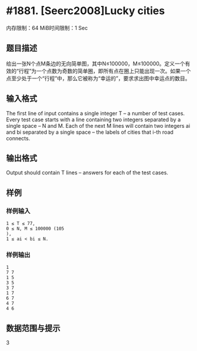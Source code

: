 # #1881. [Seerc2008]Lucky cities

内存限制：64 MiB时间限制：1 Sec

## 题目描述

给出一张N个点M条边的无向简单图，其中N≤100000，M≤100000。定义一个有效的“行程”为一个点数为奇数的简单圈，即所有点在圈上只能出现一次。如果一个点至少处于一个“行程”中，那么它被称为“幸运的”，要求求出图中幸运点的数目。

## 输入格式

The first line of input contains a single integer T – a number of 
test cases. Every test case starts with a line containing two integers 
separated by a single space –  N and  M. Each of the next  M lines will 
contain two integers ai and bi separated by a single space – the labels 
of cities that i-th road connects. 
 

## 输出格式

Output should contain T lines – answers for each of the test cases. 
 

## 样例

### 样例输入

    
    1 ≤ T ≤ 77, 
    0 ≤ N, M ≤ 100000 (105
    ), 
    1 ≤ ai < bi ≤ N. 
    

### 样例输出

    
    1 
    7 7 
    1 5 
    3 5 
    3 7 
    1 7 
    6 7 
    4 7 
    4 6 
    

## 数据范围与提示

3
